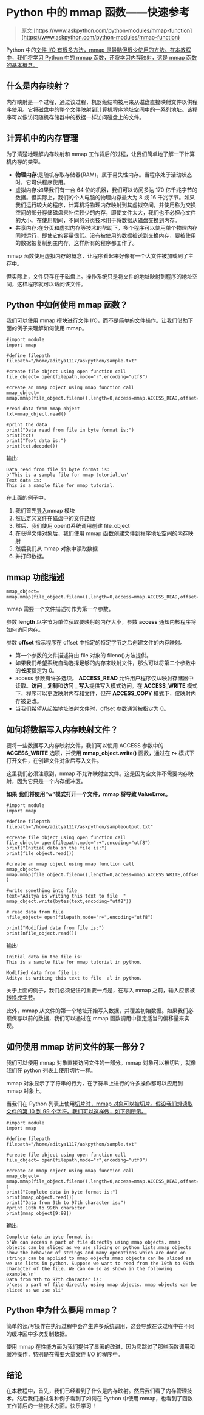 # Python 中的 mmap 函数——快速参考

> 原文:[https://www.askpython.com/python-modules/mmap-function](https://www.askpython.com/python-modules/mmap-function)

Python 中的[文件 I/O 有很多方法，mmap 是最酷但很少使用的方法。在本教程中，我们将学习 Python 中的 mmap 函数，还将学习内存映射，这是 mmap 函数的基本概念。](https://www.askpython.com/python/python-file-handling)

## 什么是内存映射？

内存映射是一个过程，通过该过程，机器级结构被用来从磁盘直接映射文件以供程序使用。它将磁盘中的整个文件映射到计算机程序地址空间中的一系列地址。该程序可以像访问随机存储器中的数据一样访问磁盘上的文件。

## 计算机中的内存管理

为了清楚地理解内存映射和 mmap 工作背后的过程，让我们简单地了解一下计算机内存的类型。

*   **物理内存**:是随机存取存储器(RAM)，属于易失性内存。当程序处于活动状态时，它可供程序使用。
*   虚拟内存:如果我们有一台 64 位的机器，我们可以访问多达 170 亿千兆字节的数据。但实际上，我们的个人电脑的物理内存最大为 8 或 16 千兆字节。如果我们运行较大的程序，计算机将物理内存映射到其虚拟空间，并使用称为交换空间的部分存储磁盘来补偿较少的内存，即使文件太大，我们也不必担心文件的大小。在使用期间，不同的分页技术用于将数据从磁盘交换到内存。
*   共享内存:在分页和虚拟内存等技术的帮助下，多个程序可以使用单个物理内存同时运行，即使它的容量很低。没有被使用的数据被送到交换内存，要被使用的数据被复制到主内存，这样所有的程序都工作了。

mmap 函数使用虚拟内存的概念，让程序看起来好像有一个大文件被加载到了主存中。

但实际上，文件只存在于磁盘上。操作系统只是将文件的地址映射到程序的地址空间，这样程序就可以访问该文件。

## Python 中如何使用 mmap 函数？

我们可以使用 mmap 模块进行文件 I/O，而不是简单的文件操作。让我们借助下面的例子来理解如何使用 mmap。

```
#import module
import mmap

#define filepath
filepath="/home/aditya1117/askpython/sample.txt"

#create file object using open function call
file_object= open(filepath,mode="r",encoding="utf8")

#create an mmap object using mmap function call
mmap_object= mmap.mmap(file_object.fileno(),length=0,access=mmap.ACCESS_READ,offset=0)

#read data from mmap object
txt=mmap_object.read()

#print the data
print("Data read from file in byte format is:")
print(txt)
print("Text data is:")
print(txt.decode())

```

输出:

```
Data read from file in byte format is:
b'This is a sample file for mmap tutorial.\n'
Text data is:
This is a sample file for mmap tutorial.

```

在上面的例子中，

1.  我们首先[导入](https://www.askpython.com/python/python-import-statement)mmap 模块
2.  然后定义文件在磁盘中的文件路径
3.  然后，我们使用 open()系统调用创建 file_object
4.  在获得文件对象后，我们使用 mmap 函数创建文件到程序地址空间的内存映射
5.  然后我们从 mmap 对象中读取数据
6.  并打印数据。

## mmap 功能描述

```
mmap_object= mmap.mmap(file_object.fileno(),length=0,access=mmap.ACCESS_READ,offset=0)

```

mmap 需要一个文件描述符作为第一个参数。

参数 **length** 以字节为单位获取要映射的内存大小，参数 **access** 通知内核程序将如何访问内存。

参数 **offset** 指示程序在 offset 中指定的特定字节之后创建文件的内存映射。

*   第一个参数的文件描述符由 file 对象的 fileno()方法提供。
*   如果我们希望系统自动选择足够的内存来映射文件，那么可以将第二个参数中的**长度**指定为 0。
*   access 参数有许多选项。 **ACCESS_READ** 允许用户程序仅从映射存储器中读取。**访问 _ 复制**和**访问 _ 写入**提供写入模式访问。在 **ACCESS_WRITE** 模式下，程序可以更改映射内存和文件，但在 **ACCESS_COPY** 模式下，仅映射内存被更改。
*   当我们希望从起始地址映射文件时，offset 参数通常被指定为 0。

## 如何将数据写入内存映射文件？

要将一些数据写入内存映射文件，我们可以使用 ACCESS 参数中的 **ACCESS_WRITE** 选项，并使用 **mmap_object.write()** 函数，通过在 **r+** 模式下打开文件，在创建文件对象后写入文件。

这里我们必须注意到，mmap 不允许映射空文件。这是因为空文件不需要内存映射，因为它只是一个内存缓冲区。

**如果** **我们将使用“w”模式打开一个文件，mmap 将导致 ValueError。**

```
#import module
import mmap

#define filepath
filepath="/home/aditya1117/askpython/sampleoutput.txt"

#create file object using open function call
file_object= open(filepath,mode="r+",encoding="utf8")
print("Initial data in the file is:")
print(file_object.read())

#create an mmap object using mmap function call
mmap_object= mmap.mmap(file_object.fileno(),length=0,access=mmap.ACCESS_WRITE,offset=0 )

#write something into file
text="Aditya is writing this text to file  "
mmap_object.write(bytes(text,encoding="utf8"))

# read data from file 
nfile_object= open(filepath,mode="r+",encoding="utf8")

print("Modified data from file is:")
print(nfile_object.read())

```

输出:

```
Initial data in the file is:
This is a sample file for mmap tutorial in python.

Modified data from file is:
Aditya is writing this text to file  al in python.

```

关于上面的例子，我们必须记住的重要一点是，在写入 mmap 之前，输入应该被[转换成字节](https://www.askpython.com/python/string/python-string-bytes-conversion)。

此外，mmap 从文件的第一个地址开始写入数据，并覆盖初始数据。如果我们必须保存以前的数据，我们可以通过在 mmap 函数调用中指定适当的偏移量来实现。

## 如何使用 mmap 访问文件的某一部分？

我们可以使用 mmap 对象直接访问文件的一部分。mmap 对象可以被切片，就像我们在 python 列表上使用切片一样。

mmap 对象显示了字符串的行为，在字符串上进行的许多操作都可以应用到 mmap 对象上。

当我们在 Python 列表上使用[切片时，mmap 对象可以被切片。假设我们想读取文件的第 10 到 99 个字符。我们可以这样做，如下例所示。](https://www.askpython.com/python/built-in-methods/python-slice-function)

```
#import module
import mmap

#define filepath
filepath="/home/aditya1117/askpython/sample.txt"

#create file object using open function call
file_object= open(filepath,mode="r",encoding="utf8")

#create an mmap object using mmap function call
mmap_object= mmap.mmap(file_object.fileno(),length=0,access=mmap.ACCESS_READ,offset=0 )
print("Complete data in byte format is:")
print(mmap_object.read())
print("Data from 9th to 97th character is:")
#print 10th to 99th character
print(mmap_object[9:98])

```

输出:

```
Complete data in byte format is:
b'We can access a part of file directly using mmap objects. mmap objects can be sliced as we use slicing on python lists.mmap objects show the behavior of strings and many operations which are done on strings can be applied to mmap objects.mmap objects can be sliced as we use lists in python. Suppose we want to read from the 10th to 99th character of the file. We can do so as shown in the following example.\n'
Data from 9th to 97th character is:
b'cess a part of file directly using mmap objects. mmap objects can be sliced as we use sli'

```

## Python 中为什么要用 mmap？

简单的读/写操作在执行过程中会产生许多系统调用，这会导致在该过程中在不同的缓冲区中多次复制数据。

使用 mmap 在性能方面为我们提供了显著的改进，因为它跳过了那些函数调用和缓冲操作，特别是在需要大量文件 I/O 的程序中。

## 结论

在本教程中，首先，我们已经看到了什么是内存映射。然后我们看了内存管理技术。然后我们通过各种例子看到了如何在 Python 中使用 mmap，也看到了函数工作背后的一些技术方面。快乐学习！